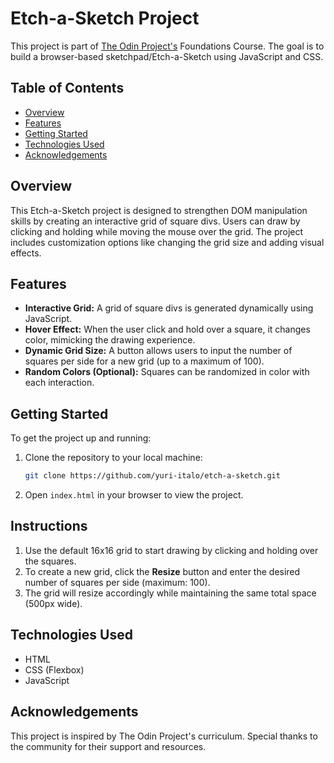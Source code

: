 # Etch-a-Sketch Project

This project is part of [The Odin Project's](https://www.theodinproject.com/) Foundations Course. The goal is to build a browser-based sketchpad/Etch-a-Sketch using JavaScript and CSS.

## Table of Contents

- [Overview](#overview)
- [Features](#features)
- [Getting Started](#getting-started)
- [Technologies Used](#technologies-used)
- [Acknowledgements](#acknowledgements)

## Overview

This Etch-a-Sketch project is designed to strengthen DOM manipulation skills by creating an interactive grid of square divs. Users can draw by clicking and holding while moving the mouse over the grid. The project includes customization options like changing the grid size and adding visual effects.

## Features

- **Interactive Grid:** A grid of square divs is generated dynamically using JavaScript.
- **Hover Effect:** When the user click and hold over a square, it changes color, mimicking the drawing experience.
- **Dynamic Grid Size:** A button allows users to input the number of squares per side for a new grid (up to a maximum of 100).
- **Random Colors (Optional):** Squares can be randomized in color with each interaction.

## Getting Started

To get the project up and running:

1. Clone the repository to your local machine:
   ```bash
   git clone https://github.com/yuri-italo/etch-a-sketch.git
   ```
2. Open `index.html` in your browser to view the project.

## Instructions

1. Use the default 16x16 grid to start drawing by clicking and holding over the squares.
2. To create a new grid, click the **Resize** button and enter the desired number of squares per side (maximum: 100).
3. The grid will resize accordingly while maintaining the same total space (500px wide).

## Technologies Used

- HTML
- CSS (Flexbox)
- JavaScript

## Acknowledgements

This project is inspired by The Odin Project's curriculum. Special thanks to the community for their support and resources.
